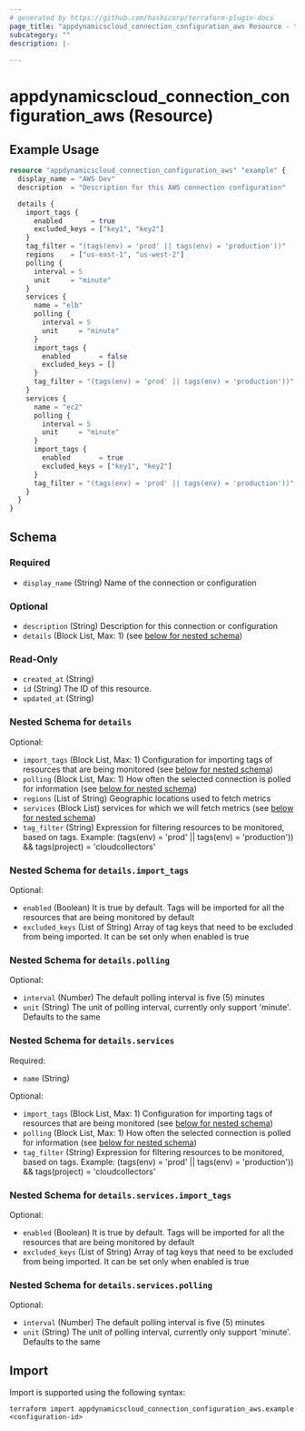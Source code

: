 ```yaml
---
# generated by https://github.com/hashicorp/terraform-plugin-docs
page_title: "appdynamicscloud_connection_configuration_aws Resource - terraform-provider-appdynamicscloud"
subcategory: ""
description: |-
  
---
```


# appdynamicscloud_connection_configuration_aws (Resource)



## Example Usage

```terraform
resource "appdynamicscloud_connection_configuration_aws" "example" {
  display_name = "AWS Dev"
  description  = "Description for this AWS connection configuration"

  details {
    import_tags {
      enabled       = true
      excluded_keys = ["key1", "key2"]
    }
    tag_filter = "(tags(env) = 'prod' || tags(env) = 'production'))"
    regions    = ["us-east-1", "us-west-2"]
    polling {
      interval = 5
      unit     = "minute"
    }
    services {
      name = "elb"
      polling {
        interval = 5
        unit     = "minute"
      }
      import_tags {
        enabled       = false
        excluded_keys = []
      }
      tag_filter = "(tags(env) = 'prod' || tags(env) = 'production'))"
    }
    services {
      name = "ec2"
      polling {
        interval = 5
        unit     = "minute"
      }
      import_tags {
        enabled       = true
        excluded_keys = ["key1", "key2"]
      }
      tag_filter = "(tags(env) = 'prod' || tags(env) = 'production'))"
    }
  }
}
```

<!-- schema generated by tfplugindocs -->
## Schema

### Required

- `display_name` (String) Name of the connection or configuration

### Optional

- `description` (String) Description for this connection or configuration
- `details` (Block List, Max: 1) (see [below for nested schema](#nestedblock--details))

### Read-Only

- `created_at` (String)
- `id` (String) The ID of this resource.
- `updated_at` (String)

<a id="nestedblock--details"></a>
### Nested Schema for `details`

Optional:

- `import_tags` (Block List, Max: 1) Configuration for importing tags of resources that are being monitored (see [below for nested schema](#nestedblock--details--import_tags))
- `polling` (Block List, Max: 1) How often the selected connection is polled for information (see [below for nested schema](#nestedblock--details--polling))
- `regions` (List of String) Geographic locations used to fetch metrics
- `services` (Block List) services for which we will fetch metrics (see [below for nested schema](#nestedblock--details--services))
- `tag_filter` (String) Expression for filtering resources to be monitored, based on tags. Example: (tags(env) = 'prod' || tags(env) = 'production')) && tags(project) = 'cloudcollectors'

<a id="nestedblock--details--import_tags"></a>
### Nested Schema for `details.import_tags`

Optional:

- `enabled` (Boolean) It is true by default. Tags will be imported for all the resources that are being monitored by default
- `excluded_keys` (List of String) Array of tag keys that need to be excluded from being imported. It can be set only when enabled is true


<a id="nestedblock--details--polling"></a>
### Nested Schema for `details.polling`

Optional:

- `interval` (Number) The default polling interval is five (5) minutes
- `unit` (String) The unit of polling interval, currently only support 'minute'. Defaults to the same


<a id="nestedblock--details--services"></a>
### Nested Schema for `details.services`

Required:

- `name` (String)

Optional:

- `import_tags` (Block List, Max: 1) Configuration for importing tags of resources that are being monitored (see [below for nested schema](#nestedblock--details--services--import_tags))
- `polling` (Block List, Max: 1) How often the selected connection is polled for information (see [below for nested schema](#nestedblock--details--services--polling))
- `tag_filter` (String) Expression for filtering resources to be monitored, based on tags. Example: (tags(env) = 'prod' || tags(env) = 'production')) && tags(project) = 'cloudcollectors'

<a id="nestedblock--details--services--import_tags"></a>
### Nested Schema for `details.services.import_tags`

Optional:

- `enabled` (Boolean) It is true by default. Tags will be imported for all the resources that are being monitored by default
- `excluded_keys` (List of String) Array of tag keys that need to be excluded from being imported. It can be set only when enabled is true


<a id="nestedblock--details--services--polling"></a>
### Nested Schema for `details.services.polling`

Optional:

- `interval` (Number) The default polling interval is five (5) minutes
- `unit` (String) The unit of polling interval, currently only support 'minute'. Defaults to the same

## Import

Import is supported using the following syntax:

```shell
terraform import appdynamicscloud_connection_configuration_aws.example <configuration-id>
```
